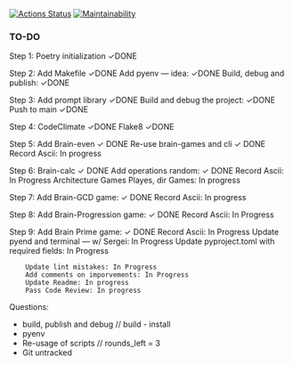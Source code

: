 [![Actions Status](https://github.com/ghost-of-karelia/python-project-lvl1/actions/workflows/hexlet-check.yml/badge.svg)](https://github.com/ghost-of-karelia/python-project-lvl1/actions) [![Maintainability](https://api.codeclimate.com/v1/badges/c412faef76dadf07cda8/maintainability)](https://codeclimate.com/github/ghost-of-karelia/python-project-lvl/maintainability)


### TO-DO

Step 1: Poetry initialization ✓DONE

Step 2: Add Makefile ✓DONE
        Add pyenv — idea: ✓DONE
        Build, debug and publish: ✓DONE

Step 3: Add prompt library ✓DONE
        Build and debug the project: ✓DONE
        Push to main ✓DONE 

Step 4: CodeClimate ✓DONE 
        Flake8 ✓DONE

Step 5: Add Brain-even ✓ DONE
        Re-use brain-games and cli ✓ DONE
        Record Ascii: In progress

Step 6: Brain-calc ✓ DONE
        Add operations random: ✓ DONE
        Record Ascii: In Progress
        Architecture Games Playes, dir Games: In progress

Step 7: Add Brain-GCD game: ✓ DONE
        Record Ascii: In progress
    
Step 8: Add Brain-Progression game: ✓ DONE
        Record Ascii: In Progress

Step 9: Add Brain Prime game: ✓ DONE
        Record Ascii: In Progress
        Update pyend and terminal — w/ Sergei: In Progress
        Update pyproject.toml with required fields: In Progress

        Update lint mistakes: In Progress
        Add comments on imporvements: In Progress
        Update Readme: In progress
        Pass Code Review: In progress

Questions: 
- build, publish and debug // build - install
- pyenv 
- Re-usage of scripts // rounds_left = 3
- Git untracked 

